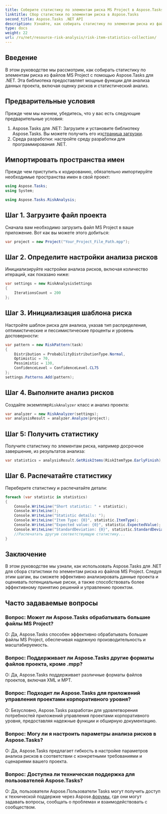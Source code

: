 ```yaml
---
title: Соберите статистику по элементам риска MS Project в Aspose.Tasks
linktitle: Сбор статистики по элементам риска в Aspose.Tasks
second_title: Aspose.Tasks .NET API
description: Узнайте, как собирать статистику по элементам риска из файлов MS Project с помощью Aspose.Tasks для .NET. Расширьте свои возможности управления проектами.
type: docs
weight: 22
url: /ru/net/resource-risk-analysis/risk-item-statistics-collection/
---
```

## Введение
В этом руководстве мы рассмотрим, как собирать статистику по элементам риска из файлов MS Project с помощью Aspose.Tasks для .NET. Эта библиотека предоставляет мощные функции для анализа данных проекта, включая оценку рисков и статистический анализ.
## Предварительные условия
Прежде чем мы начнем, убедитесь, что у вас есть следующие предварительные условия:
1. Aspose.Tasks для .NET: Загрузите и установите библиотеку Aspose.Tasks. Вы можете получить его из[страница загрузки](https://releases.aspose.com/tasks/net/).
2. Среда разработки: настройте среду разработки для программирования .NET.

## Импортировать пространства имен
Прежде чем приступить к кодированию, обязательно импортируйте необходимые пространства имен в свой проект:
```csharp
using Aspose.Tasks;
using System;

using Aspose.Tasks.RiskAnalysis;

```
## Шаг 1. Загрузите файл проекта
Сначала вам необходимо загрузить файл MS Project в ваше приложение. Вот как вы можете этого добиться:
```csharp
var project = new Project("Your_Project_File_Path.mpp");
```
## Шаг 2. Определите настройки анализа рисков
Инициализируйте настройки анализа рисков, включая количество итераций, как показано ниже:
```csharp
var settings = new RiskAnalysisSettings
{
    IterationsCount = 200
};
```
## Шаг 3. Инициализация шаблона риска
Настройте шаблон риска для анализа, указав тип распределения, оптимистические и пессимистические проценты и уровень достоверности:
```csharp
var pattern = new RiskPattern(task)
{
    Distribution = ProbabilityDistributionType.Normal,
    Optimistic = 70,
    Pessimistic = 130,
    ConfidenceLevel = ConfidenceLevel.CL75
};
settings.Patterns.Add(pattern);
```
## Шаг 4. Выполните анализ рисков
 Создайте экземпляр`RiskAnalyzer` класс и анализ проекта:
```csharp
var analyzer = new RiskAnalyzer(settings);
var analysisResult = analyzer.Analyze(project);
```
## Шаг 5: Получить статистику
Получите статистику по элементам риска, например досрочное завершение, из результатов анализа:
```csharp
var statistics = analysisResult.GetRiskItems(RiskItemType.EarlyFinish);
```
## Шаг 6. Распечатайте статистику
Переберите статистику и распечатайте детали:
```csharp
foreach (var statistic in statistics)
{
    Console.WriteLine("Short statistic: " + statistic);
    Console.WriteLine();
    Console.WriteLine("Statistic details: ");
    Console.WriteLine("Item Type: {0}", statistic.ItemType);
    Console.WriteLine("Expected value: {0}", statistic.ExpectedValue);
    Console.WriteLine("StandardDeviation: {0}", statistic.StandardDeviation);
    //Распечатать другую соответствующую статистику...
}
```

## Заключение
В этом руководстве мы узнали, как использовать Aspose.Tasks для .NET для сбора статистики по элементам риска из файлов MS Project. Следуя этим шагам, вы сможете эффективно анализировать данные проекта и оценивать потенциальные риски, а также способствовать более эффективному принятию решений и управлению проектом.

## Часто задаваемые вопросы
### Вопрос: Может ли Aspose.Tasks обрабатывать большие файлы MS Project?
О: Да, Aspose.Tasks способен эффективно обрабатывать большие файлы MS Project, обеспечивая надежную производительность и масштабируемость.
### Вопрос: Поддерживает ли Aspose.Tasks другие форматы файлов проекта, кроме .mpp?
О: Да, Aspose.Tasks поддерживает различные форматы файлов проектов, включая XML и MPT.
### Вопрос: Подходит ли Aspose.Tasks для приложений управления проектами корпоративного уровня?
О: Безусловно, Aspose.Tasks разработан для удовлетворения потребностей приложений управления проектами корпоративного уровня, предоставляя надежные функции и обширную документацию.
### Вопрос: Могу ли я настроить параметры анализа рисков в Aspose.Tasks?
О: Да, Aspose.Tasks предлагает гибкость в настройке параметров анализа рисков в соответствии с конкретными требованиями и сценариями вашего проекта.
### Вопрос: Доступна ли техническая поддержка для пользователей Aspose.Tasks?
 О: Да, пользователи Aspose.Пользователи Tasks могут получить доступ к технической поддержке через Aspose.[форумы](https://forum.aspose.com/c/tasks/15), где они могут задавать вопросы, сообщать о проблемах и взаимодействовать с сообществом.